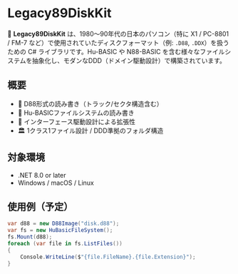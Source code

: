 # Legacy89DiskKit

📀 **Legacy89DiskKit** は、1980〜90年代の日本のパソコン（特に X1 / PC-8801 / FM-7 など）で使用されていたディスクフォーマット（例: `.D88`, `.DDX`）を扱うための C# ライブラリです。Hu-BASIC や N88-BASIC を含む様々なファイルシステムを抽象化し、モダンなDDD（ドメイン駆動設計）で構築されています。

## 概要

- 💽 D88形式の読み書き（トラック/セクタ構造含む）
- 📂 Hu-BASICファイルシステムの読み書き
- 🧠 インターフェース駆動設計による拡張性
- 🏛️ 1クラス1ファイル設計 / DDD準拠のフォルダ構造

## 対象環境

- .NET 8.0 or later
- Windows / macOS / Linux

## 使用例（予定）

```csharp
var d88 = new D88Image("disk.d88");
var fs = new HuBasicFileSystem();
fs.Mount(d88);
foreach (var file in fs.ListFiles())
{
    Console.WriteLine($"{file.FileName}.{file.Extension}");
}
